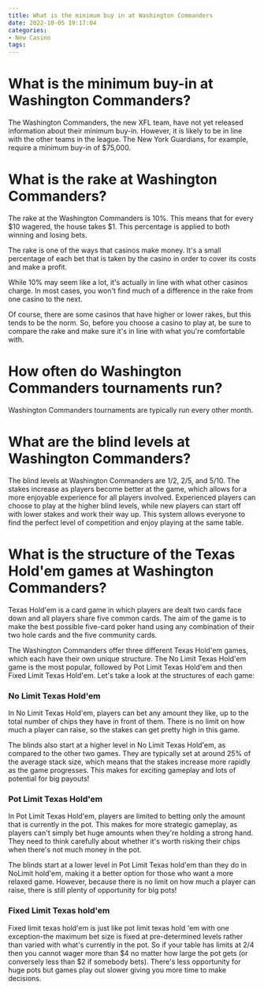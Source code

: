 ```yaml
---
title: What is the minimum buy in at Washington Commanders
date: 2022-10-05 19:17:04
categories:
- New Casino
tags:
---
```



#  What is the minimum buy-in at Washington Commanders?

The Washington Commanders, the new XFL team, have not yet released information about their minimum buy-in. However, it is likely to be in line with the other teams in the league. The New York Guardians, for example, require a minimum buy-in of $75,000.

#  What is the rake at Washington Commanders?

The rake at the Washington Commanders is 10%. This means that for every $10 wagered, the house takes $1. This percentage is applied to both winning and losing bets.

The rake is one of the ways that casinos make money. It's a small percentage of each bet that is taken by the casino in order to cover its costs and make a profit.

While 10% may seem like a lot, it's actually in line with what other casinos charge. In most cases, you won't find much of a difference in the rake from one casino to the next.

Of course, there are some casinos that have higher or lower rakes, but this tends to be the norm. So, before you choose a casino to play at, be sure to compare the rake and make sure it's in line with what you're comfortable with.

#  How often do Washington Commanders tournaments run?

Washington Commanders tournaments are typically run every other month.

#  What are the blind levels at Washington Commanders?

The blind levels at Washington Commanders are $1/$2, $2/$5, and $5/$10. The stakes increase as players become better at the game, which allows for a more enjoyable experience for all players involved. Experienced players can choose to play at the higher blind levels, while new players can start off with lower stakes and work their way up. This system allows everyone to find the perfect level of competition and enjoy playing at the same table.

#  What is the structure of the Texas Hold'em games at Washington Commanders?

Texas Hold'em is a card game in which players are dealt two cards face down and all players share five common cards. The aim of the game is to make the best possible five-card poker hand using any combination of their two hole cards and the five community cards.

The Washington Commanders offer three different Texas Hold'em games, which each have their own unique structure. The No Limit Texas Hold'em game is the most popular, followed by Pot Limit Texas Hold'em and then Fixed Limit Texas Hold'em. Let's take a look at the structures of each game:

### No Limit Texas Hold'em

In No Limit Texas Hold'em, players can bet any amount they like, up to the total number of chips they have in front of them. There is no limit on how much a player can raise, so the stakes can get pretty high in this game.

The blinds also start at a higher level in No Limit Texas Hold'em, as compared to the other two games. They are typically set at around 25% of the average stack size, which means that the stakes increase more rapidly as the game progresses. This makes for exciting gameplay and lots of potential for big payouts!

### Pot Limit Texas Hold'em

In Pot Limit Texas Hold'em, players are limited to betting only the amount that is currently in the pot. This makes for more strategic gameplay, as players can't simply bet huge amounts when they're holding a strong hand. They need to think carefully about whether it's worth risking their chips when there's not much money in the pot.

The blinds start at a lower level in Pot Limit Texas hold'em than they do in NoLimit hold'em, making it a better option for those who want a more relaxed game. However, because there is no limit on how much a player can raise, there is still plenty of opportunity for big pots!

### Fixed Limit Texas hold'em

Fixed limit texas hold'em is just like pot limit texas hold 'em with one exception-the maximum bet size is fixed at pre-determined levels rather than varied with what's currently in the pot. So if your table has limits at $2/$4 then you cannot wager more than $4 no matter how large the pot gets (or conversely less than $2 if somebody bets). There's less opportunity for huge pots but games play out slower giving you more time to make decisions.